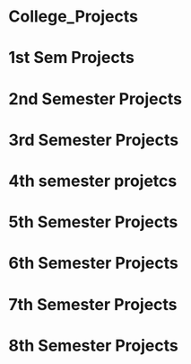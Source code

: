 # College_Projects
# 1st Sem Projects


# 2nd Semester Projects


# 3rd Semester Projects


# 4th semester projetcs


# 5th Semester Projects


# 6th Semester Projects



# 7th Semester Projects


# 8th Semester Projects
